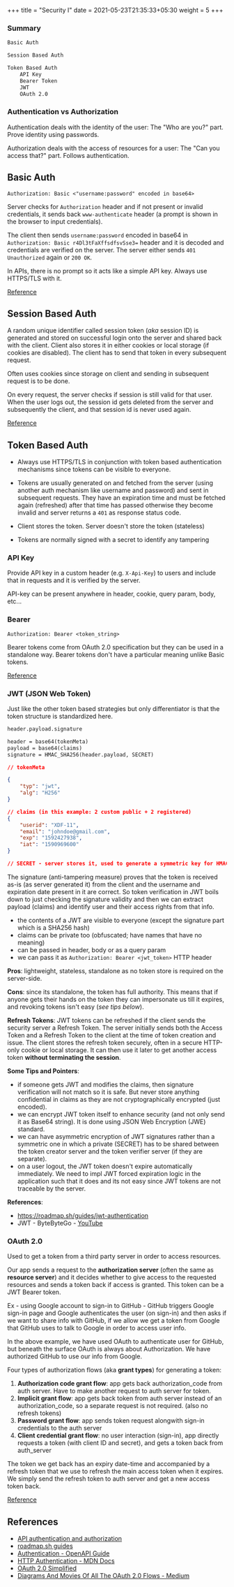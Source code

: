 +++
title = "Security I"
date = 2021-05-23T21:35:33+05:30
weight = 5
+++

### Summary
```txt
Basic Auth

Session Based Auth

Token Based Auth
	API Key
	Bearer Token
	JWT
	OAuth 2.0
```

### Authentication vs Authorization
Authentication deals with the identity of the user: The "Who are you?" part. Prove identity using passwords.

Authorization deals with the access of resources for a user: The "Can you access that?" part. Follows authentication.

## Basic Auth
```foobar
Authorization: Basic <"username:password" encoded in base64>
```

Server checks for `Authorization` header and if not present or invalid credentials, it sends back `www-authenticate` header (a prompt is shown in the browser to input credentials). 

The client then sends `username:password` encoded in base64 in `Authorization: Basic r4Dl3tFaXffsdfsvSse3=` header and it is decoded and credentials are verified on the server. The server either sends `401 Unauthorized` again or `200 OK`.

In APIs, there is no prompt so it acts like a simple API key. Always use HTTPS/TLS with it.

[Reference](https://roadmap.sh/guides/basic-authentication)

## Session Based Auth
A random unique identifier called session token (_aka_ session ID) is generated and stored on successful login onto the server and shared back with the client. Client also stores it in either cookies or local storage (if cookies are disabled). The client has to send that token in every subsequent request.

Often uses cookies since storage on client and sending in subsequent request is to be done.

On every request, the server checks if session is still valid for that user. When the user logs out, the session id gets deleted from the server and subsequently the client, and that session id is never used again.

[Reference](https://roadmap.sh/guides/session-authentication)

## Token Based Auth
- Always use HTTPS/TLS in conjunction with token based authentication mechanisms since tokens can be visible to everyone.

- Tokens are usually generated on and fetched from the server (using another auth mechanism like username and password) and sent in subsequent requests. They have an expiration time and must be fetched again (refreshed) after that time has passed otherwise they become invalid and server returns a `401` as response status code.

- Client stores the token. Server doesn't store the token (stateless)

- Tokens are normally signed with a secret to identify any tampering
### API Key
Provide API key in a custom header (e.g. `X-Api-Key`) to users and include that in requests and it is verified by the server.

API-key can be present anywhere in header, cookie, query param, body, etc...

### Bearer
```foobar
Authorization: Bearer <token_string>
```
Bearer tokens come from OAuth 2.0 specification but they can be used in a standalone way. Bearer tokens don't have a particular meaning unlike Basic tokens.

[Reference](https://roadmap.sh/guides/token-authentication)

### JWT (JSON Web Token)
Just like the other token based strategies but only differentiator is that the token structure is standardized here.

```txt
header.payload.signature

header = base64(tokenMeta)
payload = base64(claims)
signature = HMAC_SHA256(header.payload, SECRET)
```
```json
// tokenMeta

{
	"typ": "jwt",
	"alg": "H256"
}

// claims (in this example: 2 custom public + 2 registered)
{
	"userid": "XDF-11",
	"email": "johndoe@gmail.com",
	"exp": "1592427938",
	"iat": "1590969600"
}

// SECRET - server stores it, used to generate a symmetric key for HMAC algorithm to create and verify signature part of JWT token
```

The signature (anti-tampering measure) proves that the token is received as-is (as server generated it) from the client and the username and expiration date present in it are correct. So token verification in JWT boils down to just checking the signature validity and then we can extract payload (claims) and identify user and their access rights from that info.

- the contents of a JWT are visible to everyone (except the signature part which is a SHA256 hash)
- claims can be private too (obfuscated; have names that have no meaning)
- can be passed in header, body or as a query param
- we can pass it as `Authorization: Bearer <jwt_token>` HTTP header

**Pros**: lightweight, stateless, standalone as no token store is required on the server-side.

**Cons**: since its standalone, the token has full authority. This means that if anyone gets their hands on the token they can impersonate us till it expires, and revoking tokens isn't easy (_see tips below_).

**Refresh Tokens**: JWT tokens can be refreshed if the client sends the security server a Refresh Token. The server initially sends both the Access Token and a Refresh Token to the client at the time of token creation and issue. The client stores the refresh token securely, often in a secure HTTP-only cookie or local storage. It can then use it later to get another access token **without terminating the session**.

**Some Tips and Pointers**:
- if someone gets JWT and modifies the claims, then signature verification will not match so it is safe. But never store anything confidential in claims as they are not cryptographically encrypted (just encoded).
- we can encrypt JWT token itself to enhance security (and not only send it as Base64 string). It is done using JSON Web Encryption (JWE) standard.
- we can have asymmetric encryption of JWT signatures rather than a symmetric one in which a private (SECRET) has to be shared between the token creator server and the token verifier server (if they are separate).
- on a user logout, the JWT token doesn't expire automatically immediately. We need to impl JWT forced expiration logic in the application such that it does and its not easy since JWT tokens are not traceable by the server.

**References**:
- https://roadmap.sh/guides/jwt-authentication
- JWT - ByteByteGo - [YouTube](https://youtu.be/P2CPd9ynFLg)

### OAuth 2.0
Used to get a token from a third party server in order to access resources.

Our app sends a request to the **authorization server** (often the same as **resource server**) and it decides whether to give access to the requested resources and sends a token back if access is granted. This token can be a JWT Bearer token.

Ex - using Google account to sign-in to GitHub - GitHub triggers Google sign-in page and Google authenticates the user (on sign-in) and then asks if we want to share info with GitHub, if we allow we get a token from Google that GitHub uses to talk to Google in order to access user info.

In the above example, we have used OAuth to authenticate user for GitHub, but beneath the surface OAuth is always about Authorization. We have authorized GitHub to use our info from Google.

Four types of authorization flows (aka **grant types**) for generating a token:
1. **Authorization code grant flow**: app gets back authorization_code from auth server. Have to make another request to auth server for token.
2. **Implicit grant flow**: app gets back token from auth server instead of an authorization_code, so a separate request is not required. (also no refresh tokens)
3. **Password grant flow**: app sends token request alongwith sign-in credentials to the auth server
4. **Client credential grant flow**: no user interaction (sign-in), app directly requests a token (with client ID and secret), and gets a token back from auth_server

The token we get back has an expiry date-time and accompanied by a refresh token that we use to refresh the main access token when it expires. We simply send the refresh token to auth server and get a new access token back.

[Reference](https://roadmap.sh/guides/oauth)

## References
- [API authentication and authorization](https://idratherbewriting.com/learnapidoc/docapis_more_about_authorization.html)
- [roadmap.sh guides](https://roadmap.sh/guides)
- [Authentication - OpenAPI Guide](https://swagger.io/docs/specification/authentication/)
- [HTTP Authentication - MDN Docs](https://developer.mozilla.org/en-US/docs/Web/HTTP/Authentication)
- [OAuth 2.0 Simplified](https://aaronparecki.com/oauth-2-simplified/)
- [Diagrams And Movies Of All The OAuth 2.0 Flows - Medium](https://darutk.medium.com/diagrams-and-movies-of-all-the-oauth-2-0-flows-194f3c3ade85)